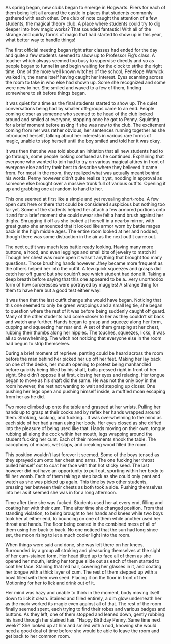 As spring began, new clubs began to emerge in Hogwarts. Fliers for each of them being left all around the castle in places that students commonly gathered with each other. One club of note caught the attention of a few students, the magical theory club. A place where students could try to dig deeper into how magic works? That sounded fantastic! With all of the strange and quirky forms of magic that had started to show up in this year, what better way to handle things!

The first official meeting began right after classes had ended for the day and quite a few students seemed to show up to Professor Fig’s class. A teacher which always seemed too busy to supervise directly and so as people began to funnel in and begin waiting for the clock to strike the right time. One of the more well known witches of the school, Penelope Warwick walked in, the name itself having caught her interest. Eyes scanning across the room to take in who else had shown up. Some she recognized and some were new to her. She smiled and waved to a few of them, finding somewhere to sit before things began.

It was quiet for a time as the final students started to show up. The quiet conversations being had by smaller off-groups came to an end. People coming closer as someone who seemed to be head of the club looked around and smiled at everyone, stopping once he got to Penny. Squinting for a brief moment before asking if she was new to the club.  The excitement coming from her was rather obvious, her sentences running together as she introduced herself, talking about her interests in various rare forms of magic, unable to stop herself until the boy smiled and told her it was okay.

It was then that she was told about an initiation that all new students had to go through, some people looking confused as he continued. Explaining that everyone who wanted to join had to try on various magical attires in front of everyone else and try their best to describe where they believed it came from. For most in the room, they realized what was actually meant behind his words. Penny however didn’t quite realize it yet, nodding in approval as someone else brought over a massive trunk full of various outfits. Opening it up and grabbing one at random to hand to her.

This one seemed at first like a simple and yet revealing short-robe. A few open cuts here or there that could be considered suspicious but nothing too far yet. Some of the students helped her attach a few armored portions onto it and for a brief moment she could swear she felt a hand brush against her thighs. Shrugging it off as she looked at herself in a nearby mirror, with great gusto she announced that it looked like armor worn by battle mages back in the high middle ages. The entire room looked at her and nodded, though there was some distraction in the air as the next outfit came out.

The next outfit was much less battle ready looking. Having many more buttons, a hood, and even leggings and small bits of jewelry to match it! Though her chest was more open it wasn’t anything that brought too many questions. Those brushing hands however…they became more frequent as the others helped her into the outfit. A few quick squeezes and grasps did catch her off guard but she couldn’t see which student had done it. Taking a deep breath before saying that this one appeared to be a…very unorthodox form of how sorceresses were portrayed by muggles! A strange thing for them to have here but a good test either way!

It was then that the last outfit change she would have began. Noticing that this one seemed to only be green wrappings and a small leg tie, she began to question where the rest of it was before being suddenly caught off guard. Many of the other students had come closer to her as they couldn’t sit back and watch any further. Hands began to grasp and squeeze along her form, cupping and squeezing her rear end. A set of them grasping at her chest, rubbing their thumbs along her nipples. The touches, squeezes, licks, it was all so overwhelming. The witch not noticing that everyone else in the room had begun to strip themselves.

During a brief moment of reprieve, panting could be heard across the room before the man behind her picked her up off her feet. Making her lay back on one of the desks, her mouth opening to protest being manhandled before quickly being filled by his shaft, balls pressed right in front of her sight. She didn’t oppose it at first, closing her eyes and relaxing. Her tongue began to move as his shaft did the same. He was not the only boy in the room however, the rest not wanting to wait and stepping up closer. One pushing her legs open and pushing himself inside, a muffled moan escaping from her as he did. 

Two more climbed up onto the table and grasped at her wrists. Pulling her hands up to grasp at their cocks and by reflex her hands wrapped around them. Stroking, sucking, and fucking… It was overwhelming to the mind as each side of her had a man using her body. Her eyes closed as she drifted into the pleasure of being used like that. Hands moving on their own, tongue rubbing all along the cock within her mouth, legs wrapping around the student fucking her cunt. Each of their movements shook the table. The cacophony of moans, wet slaps, and creaking wood filled the room. 

This position wouldn’t last forever it seemed. Some of the boys tensed as they sprayed cum onto her chest and arms. The one fucking her throat pulled himself out to coat her face with that hot sticky seed. The last however did not have an opportunity to pull out, spurting within her body to fill her womb. Each of them taking a step back as she could only pant and watch as she was picked up again. This time by two other students, pressing her between their chests as both took a side. Pushing themselves into her as it seemed she was in for a long afternoon.

Time after time she was fucked. Students used her at every end, filling and coating her with their cum. Time after time she changed position. From that standing violation, to being brought to her hands and knees while two boys took her at either end, to bouncing on one of them while another used her throat and hands. The floor being coated in the combined mess of all of them using her back to back. No one noticed that the sun had long since set, the moon rising to let a much cooler light into the room.

When things were said and done, she was left there on her knees. Surrounded by a group all stroking and pleasuring themselves at the sight of her cum-stained form. Her head tilted up to face all of them as she opened her mouth, letting her tongue slide out as each of them started to coat her face. Staining that red hair, covering her glasses in it, and coating her tongue with a thick layer of cum. The rest of them stepped up with a bowl filled with their own seed. Placing it on the floor in front of her. Motioning for her to lick and drink out of it.

Her mind was hazy and unable to think in the moment, body moving itself down to lick it clean. Stained and filled entirely, a dim glow underneath her as the mark worked its magic even against all of that. The rest of the room finally seemed spent, each trying to find their robes and various badges and buttons. As they left, one of them stopped and leaned down, gently rubbing his hand through her stained hair. “Happy Birthday Penny. Same time next week?” She looked up at him and smiled with a nod, knowing she would need a good deal of time before she would be able to leave the room and get back to her common room.